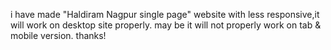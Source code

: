 i have made "Haldiram Nagpur single page" website with less responsive,it will work on desktop site properly. may be it will not properly work on tab & mobile version. thanks!
